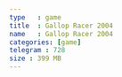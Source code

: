 ```yaml
---
type   : game
title  : Gallop Racer 2004
name   : Gallop Racer 2004
categories: [game]
telegram : 728
size : 399 MB
---
```



